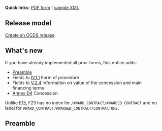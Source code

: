 **Quick links:** [PDF form](http://simap.ted.europa.eu/documents/10184/99173/EN_F23.pdf) | [sample XML](https://github.com/open-contracting/european-union-support/blob/master/output/samples/F23_2014.xml)

## Release model

[Create an OCDS release](../operations#create-a-release).

## What's new

If you have already implemented all prior forms, this notice adds:

* [Preamble](#preamble)
* Fields to [IV.1.1](#IV.1.1) Form of procedure
* Fields to [V.2.4](#V.2.4) Information on value of the concession and main financing terms
* [Annex D4](#annex-d4-concession) Concession

Unlike [F15](../F15), F23 has no index for `/AWARD_CONTRACT/AWARDED_CONTRACT` and no label for `AWARD_CONTRACT/AWARDED_CONTRACT/CONTRACTORS`.

## Preamble
